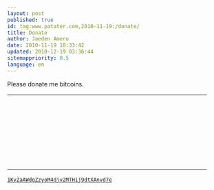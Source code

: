 ```yaml
---
layout: post
published: true
id: tag:www.patater.com,2010-11-19:/donate/
title: Donate
author: Jaeden Amero
date: 2010-11-19 18:33:42
updated: 2010-12-19 03:36:44
sitemappriority: 0.5
language: en
---
```

<p>Please donate me bitcoins.</p>
<div class="qr-code-wrapper">
<div class="qrcode" data-size="3" data-level="l" data-css-size="170">
<table class="qr-code"><tbody>
<tr>
<td class="black"></td>
<td class="black"></td>
<td class="black"></td>
<td class="black"></td>
<td class="black"></td>
<td class="black"></td>
<td class="black"></td>
<td class="white"></td>
<td class="white"></td>
<td class="black"></td>
<td class="white"></td>
<td class="white"></td>
<td class="black"></td>
<td class="white"></td>
<td class="black"></td>
<td class="white"></td>
<td class="white"></td>
<td class="white"></td>
<td class="white"></td>
<td class="black"></td>
<td class="black"></td>
<td class="white"></td>
<td class="black"></td>
<td class="black"></td>
<td class="black"></td>
<td class="black"></td>
<td class="black"></td>
<td class="black"></td>
<td class="black"></td>
</tr>
<tr>
<td class="black"></td>
<td class="white"></td>
<td class="white"></td>
<td class="white"></td>
<td class="white"></td>
<td class="white"></td>
<td class="black"></td>
<td class="white"></td>
<td class="black"></td>
<td class="white"></td>
<td class="white"></td>
<td class="black"></td>
<td class="black"></td>
<td class="white"></td>
<td class="white"></td>
<td class="black"></td>
<td class="black"></td>
<td class="black"></td>
<td class="black"></td>
<td class="white"></td>
<td class="black"></td>
<td class="white"></td>
<td class="black"></td>
<td class="white"></td>
<td class="white"></td>
<td class="white"></td>
<td class="white"></td>
<td class="white"></td>
<td class="black"></td>
</tr>
<tr>
<td class="black"></td>
<td class="white"></td>
<td class="black"></td>
<td class="black"></td>
<td class="black"></td>
<td class="white"></td>
<td class="black"></td>
<td class="white"></td>
<td class="black"></td>
<td class="black"></td>
<td class="black"></td>
<td class="black"></td>
<td class="black"></td>
<td class="white"></td>
<td class="black"></td>
<td class="white"></td>
<td class="black"></td>
<td class="black"></td>
<td class="black"></td>
<td class="white"></td>
<td class="black"></td>
<td class="white"></td>
<td class="black"></td>
<td class="white"></td>
<td class="black"></td>
<td class="black"></td>
<td class="black"></td>
<td class="white"></td>
<td class="black"></td>
</tr>
<tr>
<td class="black"></td>
<td class="white"></td>
<td class="black"></td>
<td class="black"></td>
<td class="black"></td>
<td class="white"></td>
<td class="black"></td>
<td class="white"></td>
<td class="white"></td>
<td class="black"></td>
<td class="black"></td>
<td class="black"></td>
<td class="white"></td>
<td class="white"></td>
<td class="black"></td>
<td class="white"></td>
<td class="black"></td>
<td class="white"></td>
<td class="black"></td>
<td class="white"></td>
<td class="white"></td>
<td class="white"></td>
<td class="black"></td>
<td class="white"></td>
<td class="black"></td>
<td class="black"></td>
<td class="black"></td>
<td class="white"></td>
<td class="black"></td>
</tr>
<tr>
<td class="black"></td>
<td class="white"></td>
<td class="black"></td>
<td class="black"></td>
<td class="black"></td>
<td class="white"></td>
<td class="black"></td>
<td class="white"></td>
<td class="black"></td>
<td class="white"></td>
<td class="white"></td>
<td class="white"></td>
<td class="white"></td>
<td class="white"></td>
<td class="black"></td>
<td class="white"></td>
<td class="black"></td>
<td class="white"></td>
<td class="black"></td>
<td class="black"></td>
<td class="white"></td>
<td class="white"></td>
<td class="black"></td>
<td class="white"></td>
<td class="black"></td>
<td class="black"></td>
<td class="black"></td>
<td class="white"></td>
<td class="black"></td>
</tr>
<tr>
<td class="black"></td>
<td class="white"></td>
<td class="white"></td>
<td class="white"></td>
<td class="white"></td>
<td class="white"></td>
<td class="black"></td>
<td class="white"></td>
<td class="black"></td>
<td class="black"></td>
<td class="white"></td>
<td class="black"></td>
<td class="white"></td>
<td class="white"></td>
<td class="white"></td>
<td class="black"></td>
<td class="white"></td>
<td class="white"></td>
<td class="black"></td>
<td class="black"></td>
<td class="white"></td>
<td class="white"></td>
<td class="black"></td>
<td class="white"></td>
<td class="white"></td>
<td class="white"></td>
<td class="white"></td>
<td class="white"></td>
<td class="black"></td>
</tr>
<tr>
<td class="black"></td>
<td class="black"></td>
<td class="black"></td>
<td class="black"></td>
<td class="black"></td>
<td class="black"></td>
<td class="black"></td>
<td class="white"></td>
<td class="black"></td>
<td class="white"></td>
<td class="black"></td>
<td class="white"></td>
<td class="black"></td>
<td class="white"></td>
<td class="black"></td>
<td class="white"></td>
<td class="black"></td>
<td class="white"></td>
<td class="black"></td>
<td class="white"></td>
<td class="black"></td>
<td class="white"></td>
<td class="black"></td>
<td class="black"></td>
<td class="black"></td>
<td class="black"></td>
<td class="black"></td>
<td class="black"></td>
<td class="black"></td>
</tr>
<tr>
<td class="white"></td>
<td class="white"></td>
<td class="white"></td>
<td class="white"></td>
<td class="white"></td>
<td class="white"></td>
<td class="white"></td>
<td class="white"></td>
<td class="black"></td>
<td class="black"></td>
<td class="white"></td>
<td class="white"></td>
<td class="black"></td>
<td class="white"></td>
<td class="white"></td>
<td class="black"></td>
<td class="white"></td>
<td class="black"></td>
<td class="white"></td>
<td class="black"></td>
<td class="black"></td>
<td class="white"></td>
<td class="white"></td>
<td class="white"></td>
<td class="white"></td>
<td class="white"></td>
<td class="white"></td>
<td class="white"></td>
<td class="white"></td>
</tr>
<tr>
<td class="black"></td>
<td class="black"></td>
<td class="white"></td>
<td class="black"></td>
<td class="white"></td>
<td class="white"></td>
<td class="black"></td>
<td class="black"></td>
<td class="white"></td>
<td class="white"></td>
<td class="black"></td>
<td class="white"></td>
<td class="white"></td>
<td class="black"></td>
<td class="black"></td>
<td class="white"></td>
<td class="white"></td>
<td class="white"></td>
<td class="white"></td>
<td class="black"></td>
<td class="white"></td>
<td class="white"></td>
<td class="black"></td>
<td class="black"></td>
<td class="black"></td>
<td class="white"></td>
<td class="black"></td>
<td class="black"></td>
<td class="white"></td>
</tr>
<tr>
<td class="black"></td>
<td class="white"></td>
<td class="black"></td>
<td class="white"></td>
<td class="black"></td>
<td class="white"></td>
<td class="white"></td>
<td class="white"></td>
<td class="white"></td>
<td class="white"></td>
<td class="black"></td>
<td class="black"></td>
<td class="white"></td>
<td class="black"></td>
<td class="black"></td>
<td class="white"></td>
<td class="black"></td>
<td class="white"></td>
<td class="white"></td>
<td class="white"></td>
<td class="black"></td>
<td class="black"></td>
<td class="black"></td>
<td class="white"></td>
<td class="white"></td>
<td class="black"></td>
<td class="white"></td>
<td class="black"></td>
<td class="black"></td>
</tr>
<tr>
<td class="black"></td>
<td class="black"></td>
<td class="black"></td>
<td class="black"></td>
<td class="black"></td>
<td class="white"></td>
<td class="black"></td>
<td class="white"></td>
<td class="white"></td>
<td class="black"></td>
<td class="black"></td>
<td class="white"></td>
<td class="white"></td>
<td class="white"></td>
<td class="white"></td>
<td class="white"></td>
<td class="white"></td>
<td class="black"></td>
<td class="black"></td>
<td class="black"></td>
<td class="white"></td>
<td class="white"></td>
<td class="white"></td>
<td class="white"></td>
<td class="white"></td>
<td class="white"></td>
<td class="white"></td>
<td class="black"></td>
<td class="white"></td>
</tr>
<tr>
<td class="white"></td>
<td class="black"></td>
<td class="white"></td>
<td class="black"></td>
<td class="black"></td>
<td class="white"></td>
<td class="white"></td>
<td class="white"></td>
<td class="black"></td>
<td class="white"></td>
<td class="white"></td>
<td class="white"></td>
<td class="white"></td>
<td class="black"></td>
<td class="black"></td>
<td class="black"></td>
<td class="black"></td>
<td class="white"></td>
<td class="white"></td>
<td class="black"></td>
<td class="black"></td>
<td class="white"></td>
<td class="white"></td>
<td class="white"></td>
<td class="black"></td>
<td class="white"></td>
<td class="black"></td>
<td class="black"></td>
<td class="white"></td>
</tr>
<tr>
<td class="white"></td>
<td class="black"></td>
<td class="white"></td>
<td class="white"></td>
<td class="black"></td>
<td class="black"></td>
<td class="black"></td>
<td class="white"></td>
<td class="black"></td>
<td class="white"></td>
<td class="white"></td>
<td class="white"></td>
<td class="black"></td>
<td class="black"></td>
<td class="white"></td>
<td class="white"></td>
<td class="black"></td>
<td class="black"></td>
<td class="white"></td>
<td class="black"></td>
<td class="white"></td>
<td class="black"></td>
<td class="black"></td>
<td class="black"></td>
<td class="black"></td>
<td class="white"></td>
<td class="white"></td>
<td class="black"></td>
<td class="black"></td>
</tr>
<tr>
<td class="white"></td>
<td class="black"></td>
<td class="black"></td>
<td class="black"></td>
<td class="white"></td>
<td class="white"></td>
<td class="white"></td>
<td class="white"></td>
<td class="white"></td>
<td class="white"></td>
<td class="black"></td>
<td class="black"></td>
<td class="black"></td>
<td class="white"></td>
<td class="white"></td>
<td class="white"></td>
<td class="white"></td>
<td class="black"></td>
<td class="black"></td>
<td class="black"></td>
<td class="black"></td>
<td class="black"></td>
<td class="black"></td>
<td class="white"></td>
<td class="white"></td>
<td class="black"></td>
<td class="black"></td>
<td class="white"></td>
<td class="white"></td>
</tr>
<tr>
<td class="black"></td>
<td class="black"></td>
<td class="white"></td>
<td class="white"></td>
<td class="white"></td>
<td class="white"></td>
<td class="black"></td>
<td class="black"></td>
<td class="white"></td>
<td class="black"></td>
<td class="white"></td>
<td class="white"></td>
<td class="black"></td>
<td class="white"></td>
<td class="black"></td>
<td class="white"></td>
<td class="white"></td>
<td class="white"></td>
<td class="white"></td>
<td class="white"></td>
<td class="white"></td>
<td class="white"></td>
<td class="black"></td>
<td class="black"></td>
<td class="white"></td>
<td class="black"></td>
<td class="black"></td>
<td class="black"></td>
<td class="black"></td>
</tr>
<tr>
<td class="white"></td>
<td class="white"></td>
<td class="black"></td>
<td class="black"></td>
<td class="white"></td>
<td class="black"></td>
<td class="white"></td>
<td class="black"></td>
<td class="black"></td>
<td class="white"></td>
<td class="black"></td>
<td class="white"></td>
<td class="black"></td>
<td class="black"></td>
<td class="white"></td>
<td class="black"></td>
<td class="white"></td>
<td class="black"></td>
<td class="white"></td>
<td class="white"></td>
<td class="white"></td>
<td class="white"></td>
<td class="white"></td>
<td class="white"></td>
<td class="white"></td>
<td class="white"></td>
<td class="white"></td>
<td class="white"></td>
<td class="white"></td>
</tr>
<tr>
<td class="black"></td>
<td class="black"></td>
<td class="white"></td>
<td class="white"></td>
<td class="white"></td>
<td class="white"></td>
<td class="black"></td>
<td class="black"></td>
<td class="white"></td>
<td class="white"></td>
<td class="black"></td>
<td class="black"></td>
<td class="white"></td>
<td class="white"></td>
<td class="black"></td>
<td class="black"></td>
<td class="black"></td>
<td class="black"></td>
<td class="black"></td>
<td class="white"></td>
<td class="white"></td>
<td class="black"></td>
<td class="white"></td>
<td class="black"></td>
<td class="white"></td>
<td class="black"></td>
<td class="white"></td>
<td class="white"></td>
<td class="black"></td>
</tr>
<tr>
<td class="white"></td>
<td class="black"></td>
<td class="white"></td>
<td class="white"></td>
<td class="black"></td>
<td class="white"></td>
<td class="white"></td>
<td class="black"></td>
<td class="black"></td>
<td class="white"></td>
<td class="white"></td>
<td class="white"></td>
<td class="white"></td>
<td class="black"></td>
<td class="white"></td>
<td class="white"></td>
<td class="white"></td>
<td class="white"></td>
<td class="black"></td>
<td class="white"></td>
<td class="white"></td>
<td class="white"></td>
<td class="white"></td>
<td class="black"></td>
<td class="white"></td>
<td class="black"></td>
<td class="white"></td>
<td class="black"></td>
<td class="black"></td>
</tr>
<tr>
<td class="black"></td>
<td class="white"></td>
<td class="white"></td>
<td class="black"></td>
<td class="black"></td>
<td class="white"></td>
<td class="black"></td>
<td class="white"></td>
<td class="black"></td>
<td class="white"></td>
<td class="black"></td>
<td class="white"></td>
<td class="white"></td>
<td class="black"></td>
<td class="white"></td>
<td class="white"></td>
<td class="black"></td>
<td class="black"></td>
<td class="black"></td>
<td class="white"></td>
<td class="black"></td>
<td class="black"></td>
<td class="black"></td>
<td class="black"></td>
<td class="white"></td>
<td class="black"></td>
<td class="black"></td>
<td class="black"></td>
<td class="black"></td>
</tr>
<tr>
<td class="white"></td>
<td class="white"></td>
<td class="white"></td>
<td class="black"></td>
<td class="black"></td>
<td class="black"></td>
<td class="white"></td>
<td class="white"></td>
<td class="black"></td>
<td class="white"></td>
<td class="black"></td>
<td class="black"></td>
<td class="white"></td>
<td class="white"></td>
<td class="black"></td>
<td class="white"></td>
<td class="black"></td>
<td class="black"></td>
<td class="white"></td>
<td class="black"></td>
<td class="white"></td>
<td class="white"></td>
<td class="white"></td>
<td class="black"></td>
<td class="black"></td>
<td class="black"></td>
<td class="white"></td>
<td class="black"></td>
<td class="white"></td>
</tr>
<tr>
<td class="black"></td>
<td class="white"></td>
<td class="white"></td>
<td class="black"></td>
<td class="white"></td>
<td class="black"></td>
<td class="black"></td>
<td class="black"></td>
<td class="black"></td>
<td class="white"></td>
<td class="white"></td>
<td class="black"></td>
<td class="black"></td>
<td class="black"></td>
<td class="black"></td>
<td class="black"></td>
<td class="black"></td>
<td class="black"></td>
<td class="white"></td>
<td class="black"></td>
<td class="black"></td>
<td class="black"></td>
<td class="black"></td>
<td class="black"></td>
<td class="black"></td>
<td class="white"></td>
<td class="black"></td>
<td class="white"></td>
<td class="black"></td>
</tr>
<tr>
<td class="white"></td>
<td class="white"></td>
<td class="white"></td>
<td class="white"></td>
<td class="white"></td>
<td class="white"></td>
<td class="white"></td>
<td class="white"></td>
<td class="black"></td>
<td class="black"></td>
<td class="black"></td>
<td class="black"></td>
<td class="black"></td>
<td class="black"></td>
<td class="white"></td>
<td class="white"></td>
<td class="black"></td>
<td class="white"></td>
<td class="white"></td>
<td class="white"></td>
<td class="black"></td>
<td class="white"></td>
<td class="white"></td>
<td class="white"></td>
<td class="black"></td>
<td class="white"></td>
<td class="black"></td>
<td class="black"></td>
<td class="black"></td>
</tr>
<tr>
<td class="black"></td>
<td class="black"></td>
<td class="black"></td>
<td class="black"></td>
<td class="black"></td>
<td class="black"></td>
<td class="black"></td>
<td class="white"></td>
<td class="black"></td>
<td class="black"></td>
<td class="black"></td>
<td class="black"></td>
<td class="black"></td>
<td class="black"></td>
<td class="white"></td>
<td class="white"></td>
<td class="black"></td>
<td class="white"></td>
<td class="white"></td>
<td class="black"></td>
<td class="black"></td>
<td class="white"></td>
<td class="black"></td>
<td class="white"></td>
<td class="black"></td>
<td class="black"></td>
<td class="white"></td>
<td class="black"></td>
<td class="white"></td>
</tr>
<tr>
<td class="black"></td>
<td class="white"></td>
<td class="white"></td>
<td class="white"></td>
<td class="white"></td>
<td class="white"></td>
<td class="black"></td>
<td class="white"></td>
<td class="white"></td>
<td class="black"></td>
<td class="black"></td>
<td class="black"></td>
<td class="black"></td>
<td class="black"></td>
<td class="white"></td>
<td class="black"></td>
<td class="white"></td>
<td class="white"></td>
<td class="black"></td>
<td class="white"></td>
<td class="black"></td>
<td class="white"></td>
<td class="white"></td>
<td class="white"></td>
<td class="black"></td>
<td class="black"></td>
<td class="black"></td>
<td class="black"></td>
<td class="black"></td>
</tr>
<tr>
<td class="black"></td>
<td class="white"></td>
<td class="black"></td>
<td class="black"></td>
<td class="black"></td>
<td class="white"></td>
<td class="black"></td>
<td class="white"></td>
<td class="white"></td>
<td class="black"></td>
<td class="black"></td>
<td class="black"></td>
<td class="white"></td>
<td class="white"></td>
<td class="black"></td>
<td class="black"></td>
<td class="black"></td>
<td class="white"></td>
<td class="white"></td>
<td class="white"></td>
<td class="black"></td>
<td class="black"></td>
<td class="black"></td>
<td class="black"></td>
<td class="black"></td>
<td class="black"></td>
<td class="white"></td>
<td class="white"></td>
<td class="white"></td>
</tr>
<tr>
<td class="black"></td>
<td class="white"></td>
<td class="black"></td>
<td class="black"></td>
<td class="black"></td>
<td class="white"></td>
<td class="black"></td>
<td class="white"></td>
<td class="black"></td>
<td class="black"></td>
<td class="white"></td>
<td class="black"></td>
<td class="white"></td>
<td class="black"></td>
<td class="white"></td>
<td class="white"></td>
<td class="white"></td>
<td class="black"></td>
<td class="black"></td>
<td class="black"></td>
<td class="black"></td>
<td class="white"></td>
<td class="black"></td>
<td class="black"></td>
<td class="white"></td>
<td class="white"></td>
<td class="black"></td>
<td class="black"></td>
<td class="white"></td>
</tr>
<tr>
<td class="black"></td>
<td class="white"></td>
<td class="black"></td>
<td class="black"></td>
<td class="black"></td>
<td class="white"></td>
<td class="black"></td>
<td class="white"></td>
<td class="white"></td>
<td class="white"></td>
<td class="black"></td>
<td class="black"></td>
<td class="white"></td>
<td class="black"></td>
<td class="black"></td>
<td class="white"></td>
<td class="black"></td>
<td class="black"></td>
<td class="white"></td>
<td class="black"></td>
<td class="white"></td>
<td class="white"></td>
<td class="white"></td>
<td class="white"></td>
<td class="black"></td>
<td class="white"></td>
<td class="black"></td>
<td class="white"></td>
<td class="black"></td>
</tr>
<tr>
<td class="black"></td>
<td class="white"></td>
<td class="white"></td>
<td class="white"></td>
<td class="white"></td>
<td class="white"></td>
<td class="black"></td>
<td class="white"></td>
<td class="black"></td>
<td class="black"></td>
<td class="white"></td>
<td class="black"></td>
<td class="white"></td>
<td class="white"></td>
<td class="white"></td>
<td class="black"></td>
<td class="white"></td>
<td class="black"></td>
<td class="white"></td>
<td class="black"></td>
<td class="black"></td>
<td class="white"></td>
<td class="white"></td>
<td class="white"></td>
<td class="white"></td>
<td class="black"></td>
<td class="white"></td>
<td class="black"></td>
<td class="white"></td>
</tr>
<tr>
<td class="black"></td>
<td class="black"></td>
<td class="black"></td>
<td class="black"></td>
<td class="black"></td>
<td class="black"></td>
<td class="black"></td>
<td class="white"></td>
<td class="black"></td>
<td class="black"></td>
<td class="white"></td>
<td class="white"></td>
<td class="black"></td>
<td class="black"></td>
<td class="white"></td>
<td class="black"></td>
<td class="white"></td>
<td class="white"></td>
<td class="white"></td>
<td class="white"></td>
<td class="black"></td>
<td class="white"></td>
<td class="white"></td>
<td class="white"></td>
<td class="black"></td>
<td class="white"></td>
<td class="white"></td>
<td class="black"></td>
<td class="white"></td>
</tr>
</tbody></table>
</div>
<p>
<a href="bitcoin:1KvZaAWdgZzyoM4djv2MTHij9dtXAnvd7e">
<code>1KvZaAWdgZzyoM4djv2MTHij9dtXAnvd7e</code>
</a>
</p>
</div>
